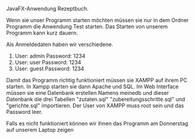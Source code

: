 JavaFX-Anwendung Rezeptbuch.

Wenn sie unser Programm starten möchten müssen sie nur in dem Ordner Programm die Anwendung Test starten. 
Das Starten von unserem Programm kann kurz dauern.

Als Anmeldedaten haben wir verschiedene. 

1. User: admin
   Password: 1234
2. User: user
   Password: 1234
3. User: guest
   Password: 1234

Damit das Programm  richtig funktioniert müssen sie XAMPP auf ihrem PC  starten. 
In Xampp starten sie dann Apache und SQL. 
Im Web Interface müssen sie eine Datenbank erstellen Namens meinedb und dieser Datenbank die drei Tabellen "zutaten.sql" "zubereitungsschritte.sql" und "gerichte.sql" importieren. Der User von XAMPP muss root sein und das Password leer.

Falls es nicht funktioniert können wir ihnen das Programm am Donnerstag auf unserem Laptop zeigen
